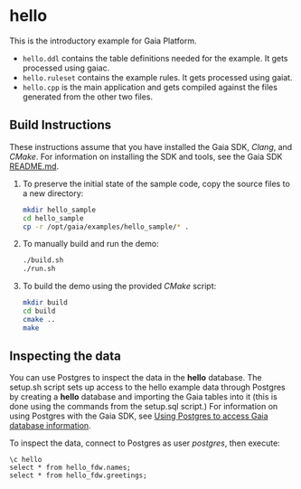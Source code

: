 # hello

This is the introductory example for Gaia Platform.

* `hello.ddl` contains the table definitions needed for the example. It gets processed using gaiac.
* `hello.ruleset` contains the example rules. It gets processed using gaiat.
* `hello.cpp` is the main application and gets compiled against the files generated from the other two files.

## Build Instructions
These instructions assume that you have installed the Gaia SDK, *Clang*, and *CMake*. For information on installing the SDK and tools, see the Gaia SDK [README.md](../../sdk/README.md).

1. To preserve the initial state of the sample code, copy the source files to a new directory: 

    ```bash
    mkdir hello_sample
    cd hello_sample
    cp -r /opt/gaia/examples/hello_sample/* .
    ```

2. To manually build and run the demo:

    ```bash
    ./build.sh
    ./run.sh
    ```

3. To build the demo using the provided *CMake* script:

    ```bash
    mkdir build
    cd build
    cmake ..
    make
    ```

## Inspecting the data
You can use Postgres to inspect the data in the **hello** database. The setup.sh script sets up access to the hello example data through Postgres by creating a **hello** database and importing the Gaia tables into it (this is done using the commands from the setup.sql script.) For information on using Postgres with the Gaia SDK, see [Using Postgres to access Gaia database information](https://gaia-platform.github.io/gaia-platform-docs.io/articles/tools/using-postgres-with-gaia.html).

To inspect the data, connect to Postgres as user *postgres*, then execute:

```
\c hello
select * from hello_fdw.names;
select * from hello_fdw.greetings;
```
